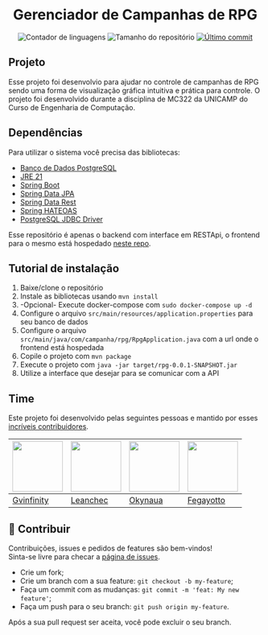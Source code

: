 <h1 align="center">
	Gerenciador de Campanhas de RPG
</h1>

<p align="center">
<img alt="Contador de linguagens" src="https://img.shields.io/github/languages/count/leanchec/projeto_mc322?color=%2304D361">
<img alt="Tamanho do repositório" src="https://img.shields.io/github/repo-size/leanchec/projeto_mc322">
<a href="https://github.com/leanchec/projeto_mc322/commits/main">
    <img alt="Último commit" src="https://img.shields.io/github/last-commit/leanchec/projeto_mc322">
</a>

</p>

## Projeto

Esse projeto foi desenvolvio para ajudar no controle de campanhas de RPG sendo uma forma de visualização gráfica intuitiva e prática para controle. O projeto foi desenvolvido durante a disciplina de MC322 da UNICAMP do Curso de Engenharia de Computação.

## Dependências

Para utilizar o sistema você precisa das bibliotecas:

<ul>
    <li><a href="https://postgresql.org">Banco de Dados PostgreSQL</a></li>
	<li><a href="https://www.oracle.com/br/java/technologies/downloads/">JRE 21</a></li>
	<li><a href="https://spring.io/projects/spring-boot">Spring Boot</a></li>
	<li><a href="https://spring.io/projects/spring-data-jpa">Spring Data JPA</a></li>
	<li><a href="https://spring.io/projects/spring-data-rest">Spring Data Rest</a></li>
	<li><a href="https://spring.io/projects/spring-hateoas">Spring HATEOAS</a></li>
	<li><a href="https://jdbc.postgresql.org/">PostgreSQL JDBC Driver</a></li>
</ul>

Esse repositório é apenas o backend com interface em RESTApi, o frontend para o mesmo está hospedado [neste repo](https://github.com/gvinfinity/graph-react).

## Tutorial de instalação

<ol>
	<li>Baixe/clone o repositório</li>
	<li>Instale as bibliotecas usando <code>mvn install</code></li>
	<li>-Opcional- Execute docker-compose com <code>sudo docker-compose up -d</code></li>
	<li>Configure o arquivo <code>src/main/resources/application.properties</code> para seu banco de dados</li>
	<li>Configure o arquivo <code>src/main/java/com/campanha/rpg/RpgApplication.java</code> com a url onde o frontend está hospedada</li>
    <li>Copile o projeto com <code>mvn package</code></li>
	<li>Execute o projeto com <code>java -jar target/rpg-0.0.1-SNAPSHOT.jar</code></li>
	<li>Utilize a interface que desejar para se comunicar com a API</li>
</ol>

## Time

Este projeto foi desenvolvido pelas seguintes pessoas e mantido por esses [incríveis contribuidores](https://github.com/leanchec/projeto_mc322/graphs/contributors).

| <a href="https://github.com/gvinfinity"><img src="https://avatars.githubusercontent.com/u/49999449?v=3&s=70" width="100px"/></a> | <a href="https://github.com/leanchec"><img src="https://avatars.githubusercontent.com/u/142359645?v=4" width="100px"/></a> | <a href="https://github.com/Okynaua"><img src="https://avatars.githubusercontent.com/u/75534803?v=4" width="100px"/></a> | <a href="https://github.com/Fegayotto"><img src="https://avatars.githubusercontent.com/u/202832167?v=4" width="100px"/></a> |
|-----------------------------------------------------------------------------------------------------|-----------------------------------------------------------------------------------------------------|-----------------------------------------------------------------------------------------------------|-----------------------------------------------------------------------------------------------------|
| [Gvinfinity](https://github.com/gvinfinity)                                                         | [Leanchec](https://github.com/leanchec)                                                            | [Okynaua](https://github.com/Okynaua)                                                              | [Fegayotto](https://github.com/Fegayotto)                                                          |

## 🤝 Contribuir
Contribuições, issues e pedidos de features são bem-vindos!<br />Sinta-se livre para checar a [página de issues](https://github.com/leanchec/projeto_mc322/issues). 
- Crie um fork;
- Crie um branch com a sua feature: `git checkout -b my-feature`;
- Faça um commit com as mudanças: `git commit -m 'feat: My new feature'`;
- Faça um push para o seu branch: `git push origin my-feature`.

Após a sua pull request ser aceita, você pode excluir o seu branch.
